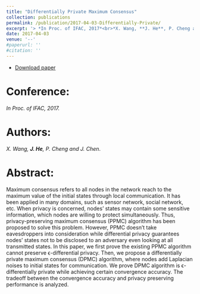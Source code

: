 ```yaml
---
title: "Differentially Private Maximum Consensus"
collection: publications
permalink: /publication/2017-04-03-Differentially-Private/
excerpt: '> *In Proc. of IFAC, 2017*<br>*X. Wang, **J. He**, P. Cheng and J. Chen*.'
date: 2017-04-03
venue: '--'
#paperurl: ''
#citation: ''
---
```


- [Download paper](https://www.sciencedirect.com/science/article/pii/S240589631732195X)

Conference:
===
*In Proc. of IFAC, 2017.* 

Authors: 
===
*X. Wang, **J. He**, P. Cheng and J. Chen*.

Abstract: 
===
Maximum consensus refers to all nodes in the network reach to the maximum value of the initial states through local communication. It has been applied in many domains, such as sensor network, social network, etc. When privacy is concerned, nodes’ states may contain some sensitive information, which nodes are willing to protect simultaneously. Thus, privacy-preserving maximum consensus (PPMC) algorithm has been proposed to solve this problem. However, PPMC doesn’t take eavesdroppers into consideration while differential privacy guarantees nodes’ states not to be disclosed to an adversary even looking at all transmitted states. In this paper, we first prove the existing PPMC algorithm cannot preserve ϵ-differential privacy. Then, we propose a differentially private maximum consensus (DPMC) algorithm, where nodes add Laplacian noises to initial states for communication. We prove DPMC algorithm is ϵ-differentially private while achieving certain convergence accuracy. The tradeoff between the convergence accuracy and privacy preserving performance is analyzed.

